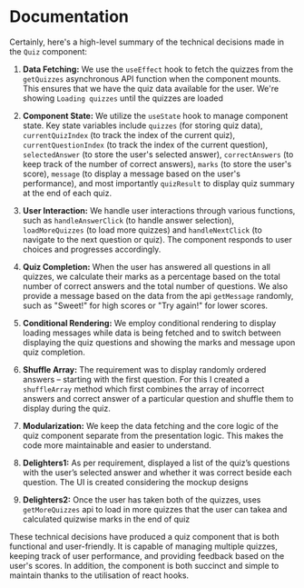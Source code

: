 # Documentation

Certainly, here's a high-level summary of the technical decisions made in the `Quiz` component:

1. **Data Fetching:** We use the `useEffect` hook to fetch the quizzes from the `getQuizzes` asynchronous API function when the component mounts. This ensures that we have the quiz data available for the user. We're showing `Loading quizzes` until the quizzes are loaded

2. **Component State:** We utilize the `useState` hook to manage component state. Key state variables include `quizzes` (for storing quiz data), `currentQuizIndex` (to track the index of the current quiz), `currentQuestionIndex` (to track the index of the current question), `selectedAnswer` (to store the user's selected answer), `correctAnswers` (to keep track of the number of correct answers), `marks` (to store the user's score), `message` (to display a message based on the user's performance), and most importantly `quizResult` to display quiz summary at the end of each quiz.

3. **User Interaction:** We handle user interactions through various functions, such as `handleAnswerClick` (to handle answer selection), `loadMoreQuizzes` (to load more quizzes) and `handleNextClick` (to navigate to the next question or quiz). The component responds to user choices and progresses accordingly.

4. **Quiz Completion:** When the user has answered all questions in all quizzes, we calculate their marks as a percentage based on the total number of correct answers and the total number of questions. We also provide a message based on the data from the api `getMessage` randomly, such as "Sweet!" for high scores or "Try again!" for lower scores.

5. **Conditional Rendering:** We employ conditional rendering to display loading messages while data is being fetched and to switch between displaying the quiz questions and showing the marks and message upon quiz completion.

6. **Shuffle Array:** The requirement was to display randomly ordered answers – starting with the first question. For this I created a `shuffleArray` method which first combines the array of incorrect answers and correct answer of a particular question and shuffle them to display during the quiz.

7. **Modularization:** We keep the data fetching and the core logic of the quiz component separate from the presentation logic. This makes the code more maintainable and easier to understand.

8. **Delighters1:** As per requirement, displayed a list of the quiz’s questions with the user’s selected answer and whether it was correct beside each question. The UI is created considering the mockup designs

9. **Delighters2:** Once the user has taken both of the quizzes, uses `getMoreQuizzes` api to load in more quizzes that the user can takea and calculated quizwise marks in the end of quiz

These technical decisions have produced a quiz component that is both functional and user-friendly. It is capable of managing multiple quizzes, keeping track of user performance, and providing feedback based on the user's scores. In addition, the component is both succinct and simple to maintain thanks to the utilisation of react hooks.
